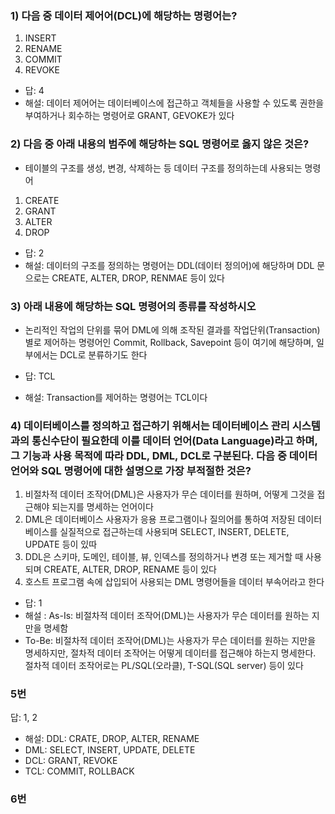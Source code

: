 ### 1) 다음 중 데이터 제어어(DCL)에 해당하는 명령어는?
1) INSERT
2) RENAME
3) COMMIT
4) REVOKE

- 답: 4
- 해설: 데이터 제어어는 데이터베이스에 접근하고 객체들을 사용할 수 있도록 권한을 부여하거나 회수하는 명령어로 GRANT, GEVOKE가 있다


### 2) 다음 중 아래 내용의 범주에 해당하는 SQL 명령어로 옳지 않은 것은?
- 테이블의 구조를 생성, 변경, 삭제하는 등 데이터 구조를 정의하는데 사용되는 명령어
1) CREATE
2) GRANT
3) ALTER
4) DROP

- 답: 2
- 해설: 데이터의 구조를 정의하는 명령어는 DDL(데이터 정의어)에 해당하며 DDL 문으로는 CREATE, ALTER, DROP, RENMAE 등이 있다


### 3) 아래 내용에 해당하는 SQL 명령어의 종류를 작성하시오
- 논리적인 작업의 단위를 묶어 DML에 의해 조작된 결과를 작업단위(Transaction)별로 제어하는 명령어인 Commit, Rollback, Savepoint 등이 여기에 해당하며, 일부에서는 DCL로 분류하기도 한다

- 답: TCL
- 해설: Transaction를 제어하는 명령어는 TCL이다

### 4) 데이터베이스를 정의하고 접근하기 위해서는 데이터베이스 관리 시스템과의 통신수단이 필요한데 이를 데이터 언어(Data Language)라고 하며, 그 기능과 사용 목적에 따라 DDL, DML, DCL로 구분된다. 다음 중 데이터 언어와 SQL 명령어에 대한 설명으로 가장 부적절한 것은?
1) 비절차적 데이터 조작어(DML)은 사용자가 무슨 데이터를 원하며, 어떻게 그것을 접근해야 되는지를 명세하는 언어이다
2) DML은 데이터베이스 사용자가 응용 프로그램이나 질의어를 통하여 저장된 데이터베이스를 실질적으로 접근하는데 사용되며 SELECT, INSERT, DELETE, UPDATE 등이 있따
3) DDL은 스키마, 도메인, 테이블, 뷰, 인덱스를 정의하거나 변경 또는 제거할 때 사용되며 CREATE, ALTER, DROP, RENAME 등이 있다
4) 호스트 프로그램 속에 삽입되어 사용되는 DML 명령어들을 데이터 부속어라고 한다

- 답: 1
- 해설 : As-Is: 비절차적 데이터 조작어(DML)는 사용자가 무슨 데이터를 원하는 지만을 명세함
- To-Be: 비절차적 데이터 조작어(DML)는 사용자가 무슨 데이터를 원하는 지만을 명세하지만, 절차적 데이터 조작어는 어떻게 데이터를 접근해야 하는지 명세한다. 절차적 데이터 조작어로는 PL/SQL(오라클), T-SQL(SQL server) 등이 있다

### 5번
  답: 1, 2
- 해설: DDL: CRATE, DROP, ALTER, RENAME
- DML: SELECT, INSERT, UPDATE, DELETE
- DCL: GRANT, REVOKE
- TCL: COMMIT, ROLLBACK

### 6번